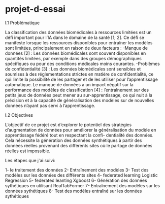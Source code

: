 # projet-d-essai
I.1 Problématique


La classification des données biomédicales à ressources limitées est un défi important pour l’IA
dans le domaine de la santé [1; 2]. Ce défi se manifeste lorsque les ressources disponibles pour
entraîner les modèles sont limitées, principalement en raison de deux facteurs :
-Manque de données [2] : Les données biomédicales sont souvent disponibles en quantités
limitées, par exemple dans des groupes démographiques spécifiques ou pour des conditions
médicales moins courantes.
-Problèmes de confidentialité [3] : Les données biomédicales sont sensibles et soumises à des
réglementations strictes en matière de confidentialité, ce qui limite la possibilité de les partager
et de les utiliser pour l’apprentissage automatique.
Le manque de données a un impact négatif sur la performance des modèles de classification
[4] : l’entraînement sur des petits jeux de données peut mener au sur-apprentissage, ce qui nuit
à la précision et à la capacité de généralisation des modèles sur de nouvelles données n’ayant
pas servi à l’apprentissage.




I.2 Objectives


L’objectif de ce projet est d’explorer le potentiel des stratégies d’augmentation de données
pour améliorer la généralisation du modèle en apprentissage fédéré tout en respectant la confi-
dentialité des données. Cela nécessite la génération des données synthétiques à partir des
données réelles provenant des différents sites où le partage de données réelles est impossible.



Les étapes que j'ai suivi:

1- le traitement des données 
2- Entraînement des modèles 
3- Test des modèles sur les données des différents sites
4- federated learning Logistic Regression
5- federated leanting Xgboost
6- Génération des données sythétiques en utilisant RealTabFormer 
7- Entraînement des modèles sur les données sythétiques
8- Test des modèles entraîné sur les données sythétiques

